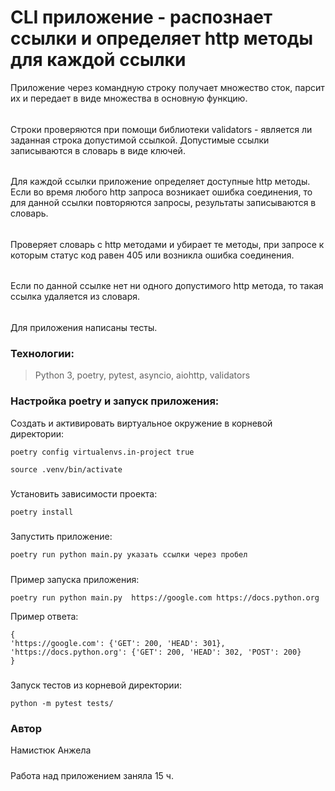 # CLI приложение - распознает ссылки и определяет http методы для каждой ссылки

Приложение через командную строку получает множество сток, парсит их и передает 
в виде множества в основную функцию. 
######
Строки проверяются при помощи библиотеки validators -
является ли заданная строка допустимой ссылкой. Допустимые ссылки записываются в словарь в виде ключей.
######
Для каждой ссылки приложение определяет доступные http методы.
Если во время любого http запроса возникает ошибка соединения, то для данной ссылки повторяются запросы,
результаты записываются в словарь. 
######
Проверяет словарь с http методами и убирает те методы, при запросе к которым статус код равен 405 
или возникла ошибка соединения.
######
Если по данной ссылке нет ни одного допустимого http метода, то такая ссылка удаляется из словаря.
######
Для приложения написаны тесты.

###
### Технологии:

> Python 3, poetry, pytest, asyncio, aiohttp, validators


### Настройка poetry и запуск приложения:

Cоздать и активировать виртуальное окружение в корневой директории:
```
poetry config virtualenvs.in-project true
```
```
source .venv/bin/activate
```
#####
Установить зависимости проекта:
```
poetry install
```
#####
Запустить приложение:
```
poetry run python main.py указать ссылки через пробел
```
#####
Пример запуска приложения:
```
poetry run python main.py  https://google.com https://docs.python.org
```
 Пример ответа:
```
{
'https://google.com': {'GET': 200, 'HEAD': 301}, 
'https://docs.python.org': {'GET': 200, 'HEAD': 302, 'POST': 200}
}
```
#####
Запуск тестов из корневой директории:
```
python -m pytest tests/
```

### Автор
Намистюк Анжела 
#####
Работа над приложением заняла 15 ч.
